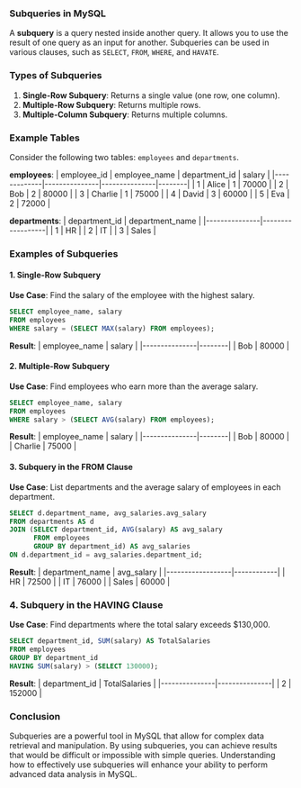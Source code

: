 ### Subqueries in MySQL

A **subquery** is a query nested inside another query. It allows you to use the result of one query as an input for another. Subqueries can be used in various clauses, such as `SELECT`, `FROM`, `WHERE`, and `HAVATE`.

### Types of Subqueries

1. **Single-Row Subquery**: Returns a single value (one row, one column).
2. **Multiple-Row Subquery**: Returns multiple rows.
3. **Multiple-Column Subquery**: Returns multiple columns.

### Example Tables

Consider the following two tables: `employees` and `departments`.

**employees**:
| employee_id | employee_name | department_id | salary |
|-------------|---------------|---------------|--------|
| 1           | Alice         | 1             | 70000  |
| 2           | Bob           | 2             | 80000  |
| 3           | Charlie       | 1             | 75000  |
| 4           | David         | 3             | 60000  |
| 5           | Eva           | 2             | 72000  |

**departments**:
| department_id | department_name |
|---------------|------------------|
| 1             | HR               |
| 2             | IT               |
| 3             | Sales            |

### Examples of Subqueries

#### 1. Single-Row Subquery

**Use Case**: Find the salary of the employee with the highest salary.

```sql
SELECT employee_name, salary
FROM employees
WHERE salary = (SELECT MAX(salary) FROM employees);
```

**Result**:
| employee_name | salary |
|---------------|--------|
| Bob           | 80000  |

#### 2. Multiple-Row Subquery

**Use Case**: Find employees who earn more than the average salary.

```sql
SELECT employee_name, salary
FROM employees
WHERE salary > (SELECT AVG(salary) FROM employees);
```

**Result**:
| employee_name | salary |
|---------------|--------|
| Bob           | 80000  |
| Charlie       | 75000  |

#### 3. Subquery in the FROM Clause

**Use Case**: List departments and the average salary of employees in each department.

```sql
SELECT d.department_name, avg_salaries.avg_salary
FROM departments AS d
JOIN (SELECT department_id, AVG(salary) AS avg_salary
      FROM employees
      GROUP BY department_id) AS avg_salaries
ON d.department_id = avg_salaries.department_id;
```

**Result**:
| department_name | avg_salary |
|------------------|------------|
| HR               | 72500      |
| IT               | 76000      |
| Sales            | 60000      |

### 4. Subquery in the HAVING Clause

**Use Case**: Find departments where the total salary exceeds $130,000.

```sql
SELECT department_id, SUM(salary) AS TotalSalaries
FROM employees
GROUP BY department_id
HAVING SUM(salary) > (SELECT 130000);
```

**Result**:
| department_id | TotalSalaries |
|---------------|---------------|
| 2             | 152000        |

### Conclusion

Subqueries are a powerful tool in MySQL that allow for complex data retrieval and manipulation. By using subqueries, you can achieve results that would be difficult or impossible with simple queries. Understanding how to effectively use subqueries will enhance your ability to perform advanced data analysis in MySQL.
